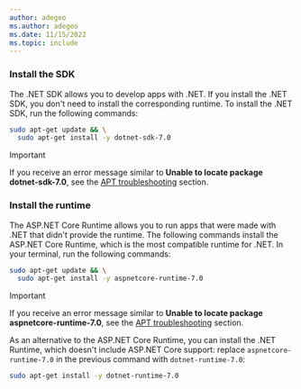 ```yaml
---
author: adegeo
ms.author: adegeo
ms.date: 11/15/2022
ms.topic: include
---
```


### Install the SDK

The .NET SDK allows you to develop apps with .NET. If you install the .NET SDK, you don't need to install the corresponding runtime. To install the .NET SDK, run the following commands:

```bash
sudo apt-get update && \
  sudo apt-get install -y dotnet-sdk-7.0
```

> [!IMPORTANT]
> If you receive an error message similar to **Unable to locate package dotnet-sdk-7.0**, see the [APT troubleshooting](#apt-troubleshooting) section.

### Install the runtime

The ASP.NET Core Runtime allows you to run apps that were made with .NET that didn't provide the runtime. The following commands install the ASP.NET Core Runtime, which is the most compatible runtime for .NET. In your terminal, run the following commands:

```bash
sudo apt-get update && \
  sudo apt-get install -y aspnetcore-runtime-7.0
```

> [!IMPORTANT]
> If you receive an error message similar to **Unable to locate package aspnetcore-runtime-7.0**, see the [APT troubleshooting](#apt-troubleshooting) section.

As an alternative to the ASP.NET Core Runtime, you can install the .NET Runtime, which doesn't include ASP.NET Core support: replace `aspnetcore-runtime-7.0` in the previous command with `dotnet-runtime-7.0`:

```bash
sudo apt-get install -y dotnet-runtime-7.0
```
